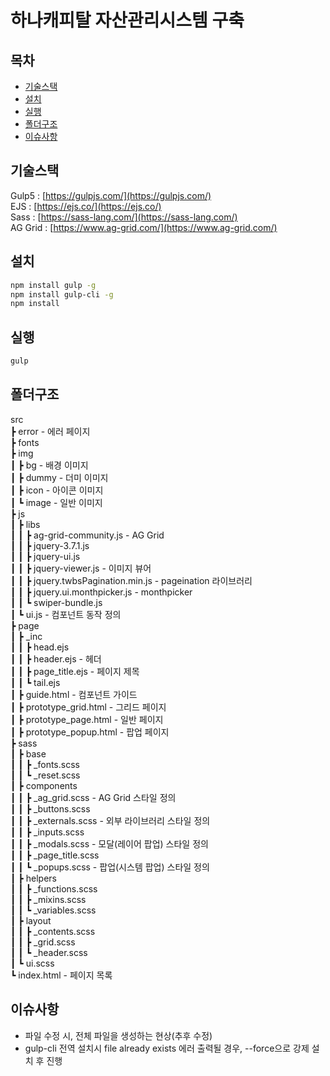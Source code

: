 # 하나캐피탈 자산관리시스템 구축

## 목차

- [기술스택](#기술스택)
- [설치](#설치)
- [실행](#실행)
- [폴더구조](#폴더구조)
- [이슈사항](#이슈사항)

## 기술스택

Gulp5 : [https://gulpjs.com/](https://gulpjs.com/)<br/>
EJS : [https://ejs.co/](https://ejs.co/)<br/>
Sass : [https://sass-lang.com/](https://sass-lang.com/)<br/>
AG Grid : [https://www.ag-grid.com/](https://www.ag-grid.com/)

## 설치

```bash
npm install gulp -g
npm install gulp-cli -g
npm install
```

## 실행

```bash
gulp
```

## 폴더구조

src<br/>
 ┣ error - 에러 페이지<br/>
 ┣ fonts<br/>
 ┣ img<br/>
 ┃ ┣ bg - 배경 이미지<br/>
 ┃ ┣ dummy - 더미 이미지<br/>
 ┃ ┣ icon - 아이콘 이미지<br/>
 ┃ ┗ image - 일반 이미지<br/>
 ┣ js<br/>
 ┃ ┣ libs<br/>
 ┃ ┃ ┣ ag-grid-community.js - AG Grid<br/>
 ┃ ┃ ┣ jquery-3.7.1.js<br/>
 ┃ ┃ ┣ jquery-ui.js<br/>
 ┃ ┃ ┣ jquery-viewer.js - 이미지 뷰어<br/>
 ┃ ┃ ┣ jquery.twbsPagination.min.js - pageination 라이브러리<br/>
 ┃ ┃ ┣ jquery.ui.monthpicker.js - monthpicker<br/>
 ┃ ┃ ┗ swiper-bundle.js<br/>
 ┃ ┗ ui.js - 컴포넌트 동작 정의<br/>
 ┣ page<br/>
 ┃ ┣ _inc<br/>
 ┃ ┃ ┣ head.ejs<br/>
 ┃ ┃ ┣ header.ejs - 헤더<br/>
 ┃ ┃ ┣ page_title.ejs - 페이지 제목<br/>
 ┃ ┃ ┗ tail.ejs<br/>
 ┃ ┣ guide.html - 컴포넌트 가이드<br/>
 ┃ ┣ prototype_grid.html - 그리드 페이지<br/>
 ┃ ┣ prototype_page.html - 일반 페이지<br/>
 ┃ ┣ prototype_popup.html - 팝업 페이지<br/>
 ┣ sass<br/>
 ┃ ┣ base<br/>
 ┃ ┃ ┣ _fonts.scss<br/>
 ┃ ┃ ┗ _reset.scss<br/>
 ┃ ┣ components<br/>
 ┃ ┃ ┣ _ag_grid.scss - AG Grid 스타일 정의<br/>
 ┃ ┃ ┣ _buttons.scss<br/>
 ┃ ┃ ┣ _externals.scss - 외부 라이브러리 스타일 정의<br/>
 ┃ ┃ ┣ _inputs.scss<br/>
 ┃ ┃ ┣ _modals.scss - 모달(레이어 팝업) 스타일 정의<br/>
 ┃ ┃ ┣ _page_title.scss<br/>
 ┃ ┃ ┗ _popups.scss - 팝업(시스템 팝업) 스타일 정의<br/>
 ┃ ┣ helpers<br/>
 ┃ ┃ ┣ _functions.scss<br/>
 ┃ ┃ ┣ _mixins.scss<br/>
 ┃ ┃ ┗ _variables.scss<br/>
 ┃ ┣ layout<br/>
 ┃ ┃ ┣ _contents.scss<br/>
 ┃ ┃ ┣ _grid.scss<br/>
 ┃ ┃ ┗ _header.scss<br/>
 ┃ ┗ ui.scss<br/>
 ┗ index.html - 페이지 목록

## 이슈사항

- 파일 수정 시, 전체 파일을 생성하는 현상(추후 수정)
- gulp-cli 전역 설치시 file already exists 에러 출력될 경우, --force으로 강제 설치 후 진행